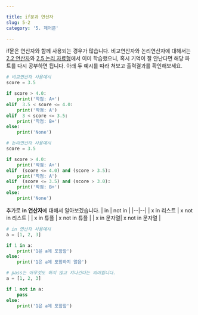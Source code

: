 ```yaml
---

title: if문과 연산자
slug: 5-2
category: '5. 제어문'

---
```


if문은 연산자와 함께 사용되는 경우가 많습니다. 비교연산자와 논리연산자에 대해서는  [2.2 연산자](https://curriculum.cosadama.com/python/2-2)와 [2.5 논리 자료형](https://curriculum.cosadama.com/python/2-5)에서 이미 학습했으니, 혹시 기억이 잘 안난다면 해당 파트를 다시 공부하면 됩니다. 아래 두 예시를 따라 쳐보고 출력결과를 확인해보세요. 
```python
# 비교연산자 사용예시
score = 3.5

if score > 4.0:
	print('학점: A+')
elif  3.5 < score <= 4.0:
	print('학점: A')
elif  3 < score <= 3.5:
	print('학점: B+')
else:
	print('None')
```
```python
# 논리연산자 사용예시
score = 3.5

if score > 4.0:
	print('학점: A+')
elif  (score <= 4.0) and (score > 3.5):
	print('학점: A')
elif  (score <= 3.5) and (score > 3.0):
	print('학점: B+')
else:
	print('None')
```
추가로 **in 연산자**에 대해서 알아보겠습니다. 
| in | not in |
|--|--|
| x in 리스트 | x not in 리스트 |
| x in 튜플 | x not in 튜플 |
| x in 문자열| x not in 문자열 |

```python
# in 연산자 사용예시
a = [1, 2, 3]

if 1 in a:
	print('1은 a에 포함함')
else:
	print('1은 a에 포함하지 않음')
```

```python
# pass는 아무것도 하지 않고 지나간다는 의미입니다.
a = [1, 2, 3]

if 1 not in a:
	pass
else:
	print('1은 a에 포함함')
```



